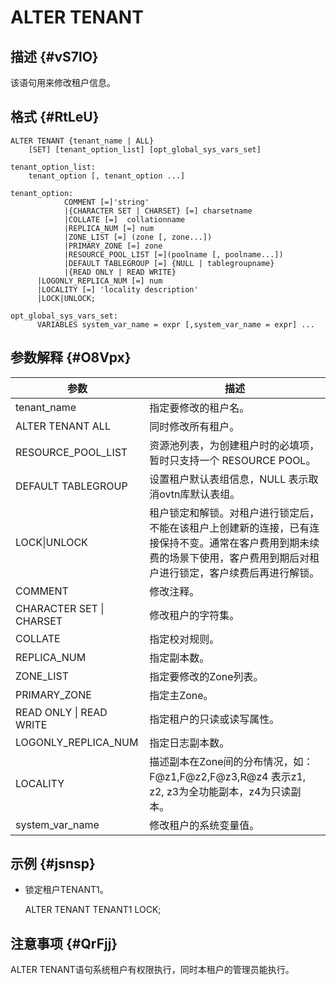 ALTER TENANT 
=================================



描述 {#vS7lO}
-----------

该语句用来修改租户信息。

格式 {#RtLeU}
-----------

    ALTER TENANT {tenant_name | ALL}
        [SET] [tenant_option_list] [opt_global_sys_vars_set]
    
    tenant_option_list:
        tenant_option [, tenant_option ...]
    
    tenant_option:
                COMMENT [=]'string' 
                |{CHARACTER SET | CHARSET} [=] charsetname 
                |COLLATE [=]  collationname 
                |REPLICA_NUM [=] num 
                |ZONE_LIST [=] (zone [, zone...]) 
                |PRIMARY_ZONE [=] zone 
                |RESOURCE_POOL_LIST [=](poolname [, poolname...]) 
                |DEFAULT TABLEGROUP [=] {NULL | tablegroupname}
                |{READ ONLY | READ WRITE}
          |LOGONLY_REPLICA_NUM [=] num
          |LOCALITY [=] 'locality description'
          |LOCK|UNLOCK;
          
    opt_global_sys_vars_set:
          VARIABLES system_var_name = expr [,system_var_name = expr] ...



参数解释 {#O8Vpx}
-------------



|          **参数**          |                                        **描述**                                         |
|--------------------------|---------------------------------------------------------------------------------------|
| tenant_name              | 指定要修改的租户名。                                                                            |
| ALTER TENANT ALL         | 同时修改所有租户。                                                                             |
| RESOURCE_POOL_LIST       | 资源池列表，为创建租户时的必填项，暂时只支持一个 RESOURCE POOL。                                               |
| DEFAULT TABLEGROUP       | 设置租户默认表组信息，NULL 表示取消ovtn库默认表组。                                                        |
| LOCK\|UNLOCK             | 租户锁定和解锁。对租户进行锁定后，不能在该租户上创建新的连接，已有连接保持不变。通常在客户费用到期未续费的场景下使用，客户费用到期后对租户进行锁定，客户续费后再进行解锁。 |
| COMMENT                  | 修改注释。                                                                                 |
| CHARACTER SET \| CHARSET | 修改租户的字符集。                                                                             |
| COLLATE                  | 指定校对规则。                                                                               |
| REPLICA_NUM              | 指定副本数。                                                                                |
| ZONE_LIST                | 指定要修改的Zone列表。                                                                         |
| PRIMARY_ZONE             | 指定主Zone。                                                                              |
| READ ONLY \| READ WRITE  | 指定租户的只读或读写属性。                                                                         |
| LOGONLY_REPLICA_NUM      | 指定日志副本数。                                                                              |
| LOCALITY                 | 描述副本在Zone间的分布情况，如：F@z1,F@z2,F@z3,R@z4 表示z1, z2, z3为全功能副本，z4为只读副本。                     |
| system_var_name          | 修改租户的系统变量值。                                                                           |



示例 {#jsnsp}
-----------

* 锁定租户TENANT1。




    ALTER TENANT TENANT1 LOCK;



注意事项 {#QrFjj}
-------------

ALTER TENANT语句系统租户有权限执行，同时本租户的管理员能执行。
